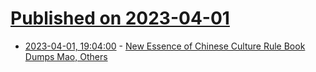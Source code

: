 # [Published on 2023-04-01](index.md)

* [2023-04-01, 19:04:00](https://soylentnews.org/politics/article.pl?sid=23/03/31/1645259&from=rss) - [New Essence of Chinese Culture Rule Book Dumps Mao, Others](https://soylentnews.org/politics/article.pl?sid=23/03/31/1645259&from=rss)
